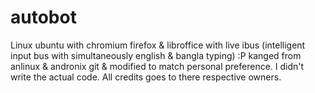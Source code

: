 # autobot
Linux ubuntu with chromium firefox & libroffice with live ibus (intelligent input bus with simultaneously english & bangla typing)
:P kanged from anlinux & andronix git & modified to match personal preference. I didn't write the actual code. All credits goes to there respective owners.

